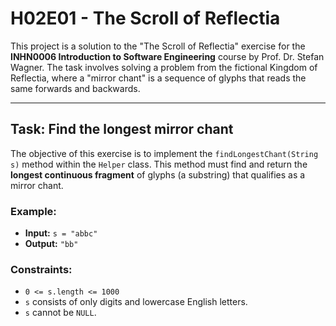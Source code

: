 # H02E01 - The Scroll of Reflectia

This project is a solution to the "The Scroll of Reflectia" exercise for the **INHN0006 Introduction to Software Engineering** course by Prof. Dr. Stefan Wagner. The task involves solving a problem from the fictional Kingdom of Reflectia, where a "mirror chant" is a sequence of glyphs that reads the same forwards and backwards.

---

## Task: Find the longest mirror chant

The objective of this exercise is to implement the `findLongestChant(String s)` method within the `Helper` class. This method must find and return the **longest continuous fragment** of glyphs (a substring) that qualifies as a mirror chant.

### Example:
* **Input:** `s = "abbc"`
* **Output:** `"bb"`

### Constraints:
* `0 <= s.length <= 1000`
* `s` consists of only digits and lowercase English letters.
* `s` cannot be `NULL`.
